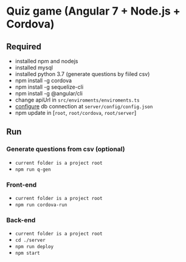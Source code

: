 # Quiz game (Angular 7 + Node.js + Cordova)

## Required

* installed npm and nodejs
* installed mysql
* installed python 3.7 (generate questions by fiiled csv)
* npm install -g cordova
* npm install -g sequelize-cli
* npm install -g @angular/cli
* change apiUrl in `src/enviroments/enviroments.ts`
* [configure](http://docs.sequelizejs.com/manual/tutorial/migrations.html#configuration) db connection at `server/config/config.json`
* npm update in [`root`, `root/cordova`, `root/server`]

## Run

### Generate questions from csv (optional)

* `current folder is a project root`
* `npm run q-gen`

### Front-end

* `current folder is a project root`
* `npm run cordova-run`

### Back-end

* `current folder is a project root`
* `cd ./server`
* `npm run deploy`
* `npm start`

